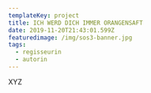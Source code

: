 ```yaml
---
templateKey: project
title: ICH WERD DICH IMMER ORANGENSAFT
date: 2019-11-20T21:43:01.599Z
featuredimage: /img/sos3-banner.jpg
tags:
  - regisseurin
  - autorin
---
```

XYZ
